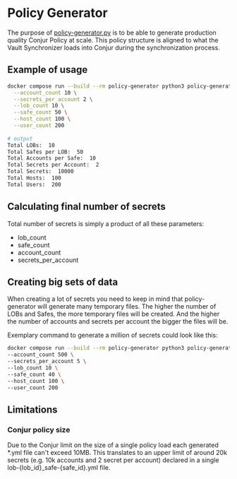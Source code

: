 # Policy Generator  

The purpose of [policy-generator.py](./policy-generator.py) is to be able to
generate production quality Conjur Policy at scale. This policy structure
is aligned to what the Vault Synchronizer loads into Conjur during the
synchronization process.

## Example of usage

```bash
docker compose run --build --rm policy-generator python3 policy-generator.py \
  --account_count 10 \
  --secrets_per_account 2 \
  --lob_count 10 \
  --safe_count 50 \
  --host_count 100 \
  --user_count 200
    
# output
Total LOBs:  10
Total Safes per LOB:  50
Total Accounts per Safe:  10
Total Secrets per Account:  2
Total Secrets:  10000
Total Hosts:  100
Total Users:  200
```

## Calculating final number of secrets
Total number of secrets is simply a product of all these parameters:
* lob_count
* safe_count
* account_count
* secrets_per_account

## Creating big sets of data
When creating a lot of secrets you need to keep in mind that policy-generator will generate many temporary files.
The higher the number of LOBs and Safes, the more temporary files will be created. And the higher the number of
accounts and secrets per account the bigger the files will be.

Exemplary command to generate a million of secrets could look like this:
```bash
docker compose run --build --rm policy-generator python3 policy-generator.py \
--account_count 500 \
--secrets_per_account 5 \
--lob_count 10 \
--safe_count 40 \
--host_count 100 \
--user_count 200
```

## Limitations

### Conjur policy size
Due to the Conjur limit on the size of a single policy load each generated *.yml file can't exceed 10MB.
This translates to an upper limit of around 20k secrets (e.g. 10k accounts and 2 secret per account)
declared in a single lob-{lob_id}_safe-{safe_id}.yml file.

